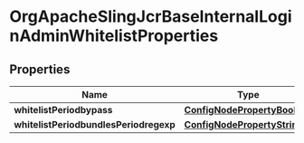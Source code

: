 
# OrgApacheSlingJcrBaseInternalLoginAdminWhitelistProperties

## Properties
Name | Type | Description | Notes
------------ | ------------- | ------------- | -------------
**whitelistPeriodbypass** | [**ConfigNodePropertyBoolean**](ConfigNodePropertyBoolean.md) |  |  [optional]
**whitelistPeriodbundlesPeriodregexp** | [**ConfigNodePropertyString**](ConfigNodePropertyString.md) |  |  [optional]



